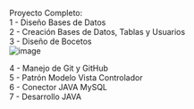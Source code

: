 Proyecto Completo:<br/>
1 - Diseño Bases de Datos<br/>
2 - Creación Bases de Datos, Tablas y Usuarios<br/>
3 - Diseño de Bocetos<br/>
![image](https://github.com/jorgeeemilio/GestionIncidencias/assets/29655279/51fa3b89-465c-4dd2-97e1-29772e7e055c)

4 - Manejo de Git y GitHub<br/>
5 - Patrón Modelo Vista Controlador<br/>
6 - Conector JAVA MySQL<br/>
7 - Desarrollo JAVA<br/>
